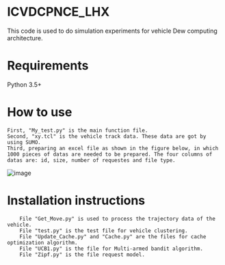 # ICVDCPNCE_LHX
This code is used to do simulation experiments for vehicle Dew computing architecture. 
# Requirements
Python 3.5+
# How to use
    First, "My_test.py" is the main function file. 
    Second, "xy.tcl" is the vehicle track data. These data are got by using SUMO.
    Third, preparing an excel file as shown in the figure below, in which 1000 pieces of datas are needed to be prepared. The four columns of datas are: id, size, number of requestes and file type.
![image](https://github.com/NetworkCommunication/VDC_LHX/blob/main/fig.jpg?raw=true)
# Installation instructions
        File "Get_Move.py" is used to process the trajectory data of the vehicle.
        File "test.py" is the test file for vehicle clustering.
        File "Update_Cache.py" and "Cache.py" are the files for cache optimization algorithm.
        File "UCB1.py" is the file for Multi-armed bandit algorithm.
        File "Zipf.py" is the file request model.

